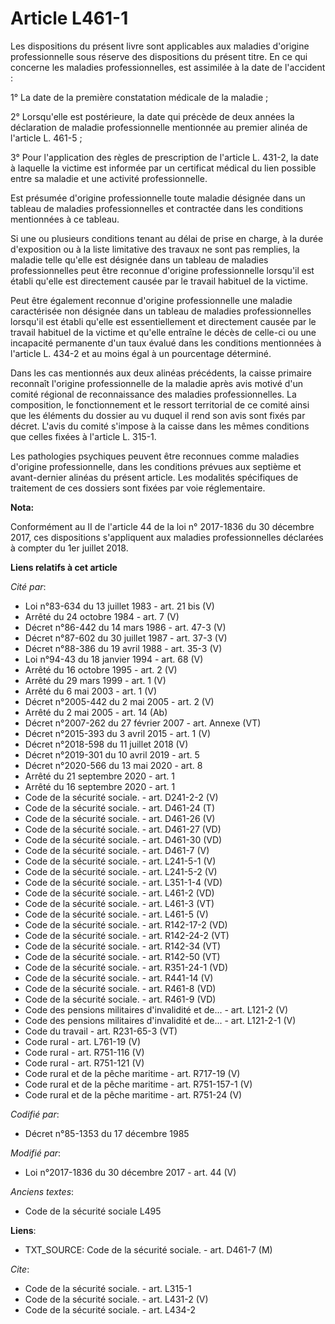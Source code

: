 # Article L461-1

Les dispositions du présent livre sont applicables aux maladies d'origine professionnelle sous réserve des dispositions du
présent titre. En ce qui concerne les maladies professionnelles, est assimilée à la date de l'accident : 

1° La date de la première constatation médicale de la maladie ; 

2° Lorsqu'elle est postérieure, la date qui précède de deux années la déclaration de maladie professionnelle mentionnée au
premier alinéa de l'article L. 461-5 ; 

3° Pour l'application des règles de prescription de l'article L. 431-2, la date à laquelle la victime est informée par un
certificat médical du lien possible entre sa maladie et une activité professionnelle. 

Est présumée d'origine professionnelle toute maladie désignée dans un tableau de maladies professionnelles et contractée dans
les conditions mentionnées à ce tableau. 

Si une ou plusieurs conditions tenant au délai de prise en charge, à la durée d'exposition ou à la liste limitative des
travaux ne sont pas remplies, la maladie telle qu'elle est désignée dans un tableau de maladies professionnelles peut être
reconnue d'origine professionnelle lorsqu'il est établi qu'elle est directement causée par le travail habituel de la
victime. 

Peut être également reconnue d'origine professionnelle une maladie caractérisée non désignée dans un tableau de maladies
professionnelles lorsqu'il est établi qu'elle est essentiellement et directement causée par le travail habituel de la victime
et qu'elle entraîne le décès de celle-ci ou une incapacité permanente d'un taux évalué dans les conditions mentionnées à
l'article L. 434-2 et au moins égal à un pourcentage déterminé. 

Dans les cas mentionnés aux deux alinéas précédents, la caisse primaire reconnaît l'origine professionnelle de la maladie
après avis motivé d'un comité régional de reconnaissance des maladies professionnelles. La composition, le fonctionnement et
le ressort territorial de ce comité ainsi que les éléments du dossier au vu duquel il rend son avis sont fixés par décret.
L'avis du comité s'impose à la caisse dans les mêmes conditions que celles fixées à l'article L. 315-1. 

Les pathologies psychiques peuvent être reconnues comme maladies d'origine professionnelle, dans les conditions prévues aux
septième et avant-dernier alinéas du présent article. Les modalités spécifiques de traitement de ces dossiers sont fixées par
voie réglementaire.

**Nota:**

Conformément au II de l'article 44 de la loi n° 2017-1836 du 30 décembre 2017, ces dispositions s'appliquent aux maladies
professionnelles déclarées à compter du 1er juillet 2018.

**Liens relatifs à cet article**

_Cité par_:

  - Loi n°83-634 du 13 juillet 1983 - art. 21 bis (V)
  - Arrêté du 24 octobre 1984 - art. 7 (V)
  - Décret n°86-442 du 14 mars 1986 - art. 47-3 (V)
  - Décret n°87-602 du 30 juillet 1987 - art. 37-3 (V)
  - Décret n°88-386 du 19 avril 1988 - art. 35-3 (V)
  - Loi n°94-43 du 18 janvier 1994 - art. 68 (V)
  - Arrêté du 16 octobre 1995 - art. 2 (V)
  - Arrêté du 29 mars 1999 - art. 1 (V)
  - Arrêté du 6 mai 2003 - art. 1 (V)
  - Décret n°2005-442 du 2 mai 2005 - art. 2 (V)
  - Arrêté du 2 mai 2005 - art. 14 (Ab)
  - Décret n°2007-262 du 27 février 2007 - art. Annexe (VT)
  - Décret n°2015-393 du 3 avril 2015 - art. 1 (V)
  - Décret n°2018-598 du 11 juillet 2018 (V)
  - Décret n°2019-301 du 10 avril 2019 - art. 5
  - Décret n°2020-566 du 13 mai 2020 - art. 8
  - Arrêté du 21 septembre 2020 - art. 1
  - Arrêté du 16 septembre 2020 - art. 1
  - Code de la sécurité sociale. - art. D241-2-2 (V)
  - Code de la sécurité sociale. - art. D461-24 (T)
  - Code de la sécurité sociale. - art. D461-26 (V)
  - Code de la sécurité sociale. - art. D461-27 (VD)
  - Code de la sécurité sociale. - art. D461-30 (VD)
  - Code de la sécurité sociale. - art. D461-7 (V)
  - Code de la sécurité sociale. - art. L241-5-1 (V)
  - Code de la sécurité sociale. - art. L241-5-2 (V)
  - Code de la sécurité sociale. - art. L351-1-4 (VD)
  - Code de la sécurité sociale. - art. L461-2 (VD)
  - Code de la sécurité sociale. - art. L461-3 (VT)
  - Code de la sécurité sociale. - art. L461-5 (V)
  - Code de la sécurité sociale. - art. R142-17-2 (VD)
  - Code de la sécurité sociale. - art. R142-24-2 (VT)
  - Code de la sécurité sociale. - art. R142-34 (VT)
  - Code de la sécurité sociale. - art. R142-50 (VT)
  - Code de la sécurité sociale. - art. R351-24-1 (VD)
  - Code de la sécurité sociale. - art. R441-14 (V)
  - Code de la sécurité sociale. - art. R461-8 (VD)
  - Code de la sécurité sociale. - art. R461-9 (VD)
  - Code des pensions militaires d'invalidité et de... - art. L121-2 (V)
  - Code des pensions militaires d'invalidité et de... - art. L121-2-1 (V)
  - Code du travail - art. R231-65-3 (VT)
  - Code rural - art. L761-19 (V)
  - Code rural - art. R751-116 (V)
  - Code rural - art. R751-121 (V)
  - Code rural et de la pêche maritime - art. R717-19 (V)
  - Code rural et de la pêche maritime - art. R751-157-1 (V)
  - Code rural et de la pêche maritime - art. R751-24 (V)

_Codifié par_:

  - Décret n°85-1353 du 17 décembre 1985

_Modifié par_:

  - Loi n°2017-1836 du 30 décembre 2017 - art. 44 (V)

_Anciens textes_:

  - Code de la sécurité sociale L495

**Liens**:

  - TXT_SOURCE: Code de la sécurité sociale. - art. D461-7 (M)

_Cite_:

  - Code de la sécurité sociale. - art. L315-1
  - Code de la sécurité sociale. - art. L431-2 (V)
  - Code de la sécurité sociale. - art. L434-2
